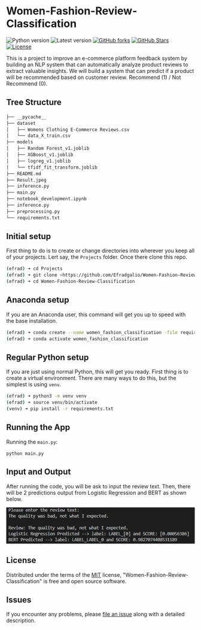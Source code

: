 # Women-Fashion-Review-Classification

![Python version][python-version]
![Latest version][latest-version]
[![GitHub forks][fork-image]][fork-url]
[![GitHub Stars][stars-image]][stars-url]
[![License][license-image]][license-url]

This is a project to improve an e-commerce platform feedback system by building an NLP system that can automatically analyze product reviews to extract valuable insights. We will build a system that can predict if a product will be recommended based on customer review. Recommend (1) / Not Recommend (0).

## Tree Structure

```zsh
├── __pycache__
├── dataset
│   ├── Womens Clothing E-Commerce Reviews.csv
│   └── data_X_train.csv
├── models
│   ├── Random Forest_v1.joblib
│   ├── XGBoost_v1.joblib
│   ├── logreg_v1.joblib
│   └── tfidf_fit_transform.joblib
├── README.md
├── Result.jpeg
├── inference.py
├── main.py
├── notebook_development.ipynb
├── inference.py
├── preprocessing.py
└── requirements.txt
```

## Initial setup
First thing to do is to create or change directories into wherever you keep all of your projects.
Lert say, the `Projects` folder.
Once there clone this repo.

```zsh
(efrad) ➜ cd Projects
(efrad) ➜ git clone <https://github.com/Efradgalio/Women-Fashion-Review-Classification.git>
(efrad) ➜ cd Women-Fashion-Review-Classification
```
## Anaconda setup
If you are an Anaconda user, this command will get you up to speed with the base installation.

```zsh
(efrad) ➜ conda create --name women_fashion_classification -file requirements.txt
(efrad) ➜ conda activate women_fashion_classification
```

## Regular Python setup
If you are just using normal Python, this will get you ready.
First thing is to create a virtual environment. There are many ways to do this, but the simplest is using `venv`.

```zsh
(efrad) ➜ python3 -m venv venv
(efrad) ➜ source venv/bin/activate
(venv) ➜ pip install -r requirements.txt
```
## Running the App
Running the `main.py`:
```commandline
python main.py
```

## Input and Output
After running the code, you will be ask to input the review text.
Then, there will be 2 predictions output from Logistic Regression and BERT as shown below.

![result_1](Result.jpeg)

## License

Distributed under the terms of the [MIT](https://opensource.org/licenses/MIT) license, "Women-Fashion-Review-Classification" is free and open source software.

## Issues

If you encounter any problems, please [file an issue](https://github.com/Efradgalio/Women-Fashion-Review-Classification/issues) along with a detailed description.

[python-version]:https://img.shields.io/badge/python-3.11.9-brightgreen.svg
[latest-version]:https://img.shields.io/badge/version-1.0.0-blue.svg
[fork-image]:https://img.shields.io/github/forks/Efradgalio/Women-Fashion-Review-Classification
[fork-url]:https://github.com/Efradgalio/Women-Fashion-Review-Classification/network
[stars-image]:https://img.shields.io/github/stars/Efradgalio/Women-Fashion-Review-Classification
[stars-url]:https://github.com/Efradgalio/Women-Fashion-Review-Classification/stargazers
[license-image]:https://img.shields.io/github/license/Efradgalio/Women-Fashion-Review-Classification
[license-url]:https://github.com/Efradgalio/Women-Fashion-Review-Classification/blob/main/LICENSE

